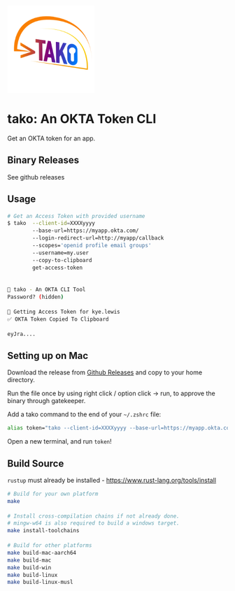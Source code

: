 <img src="logo.png?raw=true" width="200">

# tako: An OKTA Token CLI
Get an OKTA token for an app.

## Binary Releases
See github releases

## Usage
```bash
# Get an Access Token with provided username
$ tako  --client-id=XXXXyyyy
        --base-url=https://myapp.okta.com/ 
        --login-redirect-url=http://myapp/callback 
        --scopes='openid profile email groups' 
        --username=my.user 
        --copy-to-clipboard
        get-access-token


🎉 tako - An OKTA CLI Tool
Password? (hidden) 

🔐 Getting Access Token for kye.lewis
✅ OKTA Token Copied To Clipboard

eyJra....
```

## Setting up on Mac
Download the release from [Github Releases](https://github.com/TechInSite/okta-token-cli/releases) and copy to your home directory.

Run the file once by using right click / option click -> run, to approve the binary through gatekeeper.

Add a tako command to the end of your `~/.zshrc` file:
```bash
alias token="tako --client-id=XXXXyyyy --base-url=https://myapp.okta.com/ --login-redirect-url=http://myapp/callback --scopes='openid profile email groups' --username=my.user --copy-to-clipboard get-access-token"
```

Open a new terminal, and run `token`!


## Build Source
`rustup` must already be installed - https://www.rust-lang.org/tools/install

```bash
# Build for your own platform
make

# Install cross-compilation chains if not already done.
# mingw-w64 is also required to build a windows target.
make install-toolchains 

# Build for other platforms
make build-mac-aarch64
make build-mac
make build-win
make build-linux
make build-linux-musl
```
